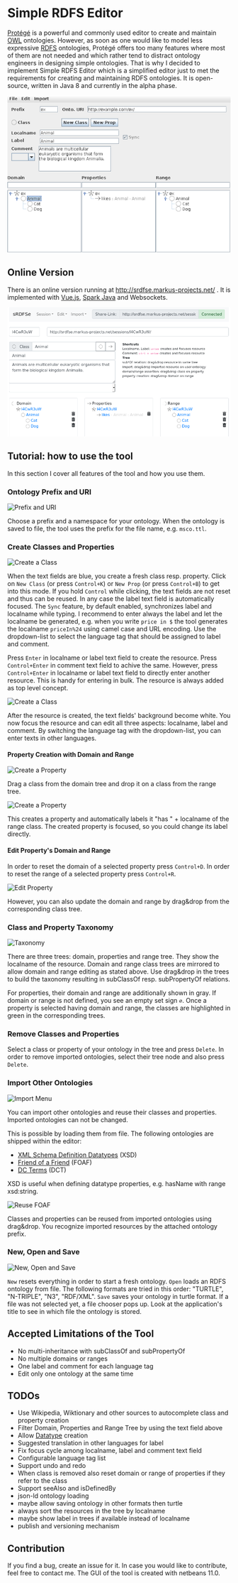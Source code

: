 # Simple RDFS Editor

[Protégé](https://protege.stanford.edu/) is a powerful and commonly used editor to create and maintain [OWL](https://www.w3.org/TR/owl-ref/) ontologies. However, as soon as one would like to model less expressive [RDFS](https://www.w3.org/TR/rdf-schema/) ontologies, Protégé offers too many features where most of them are not needed and which rather tend to distract ontology engineers in designing simple ontologies.
That is why I decided to implement Simple RDFS Editor which is a simplified editor just to met the requirements for creating and maintaining RDFS ontologies.
It is open-source, written in Java 8 and currently in the alpha phase.

![Screenshot](img/main.png)

## Online Version

There is an online version running at http://srdfse.markus-projects.net/ .
It is implemented with [Vue.js](https://vuejs.org/), [Spark Java](http://sparkjava.com/) and Websockets.

![Screenshot](img/screenshot-online.png)

## Tutorial: how to use the tool

In this section I cover all features of the tool and how you use them.

### Ontology Prefix and URI

![Prefix and URI](img/prefix-and-uri.png)

Choose a prefix and a namespace for your ontology. When the ontology is saved to file,
the tool uses the prefix for the file name, e.g. `msco.ttl`.

### Create Classes and Properties

![Create a Class](img/creation.png)

When the text fields are blue, you create a fresh class resp. property.
Click on `New Class` (or press `Control+K`) or `New Prop` (or press `Control+B`) to get into this mode.
If you hold `Control` while clicking, the text fields are not reset and thus can be reused.
In any case the label text field is automatically focused.
The `Sync` feature, by default enabled, synchronizes label and localname while typing.
I recommend to enter always the label and let the localname be generated, e.g. when you write `price in $`
the tool generates the localname `priceIn%24` using camel case and URL encoding.
Use the dropdown-list to select the language tag that should be assigned to label and comment.

Press `Enter` in localname or label text field to create the resource.
Press `Control+Enter` in comment text field to achive the same.
However, press `Control+Enter` in localname or label text field to directly enter another resource.
This is handy for entering in bulk.
The resource is always added as top level concept.

![Create a Class](img/edit.png)

After the resource is created, the text fields' background become white.
You now focus the resource and can edit all three aspects: localname, label and comment.
By switching the language tag with the dropdown-list, you can enter texts in other languages.

#### Property Creation with Domain and Range

![Create a Property](img/drag-and-drop.png)

Drag a class from the domain tree and drop it on a class from the range tree.

![Create a Property](img/drag-and-drop-done.png)

This creates a property and automatically labels it "has " + localname of the range class.
The created property is focused, so you could change its label directly.

#### Edit Property's Domain and Range

In order to reset the domain of a selected property press `Control+D`.
In order to reset the range of a selected property press `Control+R`.

![Edit Property](img/edit-domain-range.png)

However, you can also update the domain and range by drag&drop from the corresponding class tree.

### Class and Property Taxonomy

![Taxonomy](img/taxonomy.png)

There are three trees: domain, properties and range tree.
They show the localname of the resource.
Domain and range class trees are mirrored to allow domain and range editing as stated above.
Use drag&drop in the trees to build the taxonomy resulting in subClassOf resp. subPropertyOf relations.

For properties, their domain and range are additionally shown in gray.
If domain or range is not defined, you see an empty set sign `∅`.
Once a property is selected having domain and range, the classes are highlighted
in green in the corresponding trees.

### Remove Classes and Properties

Select a class or property of your ontology in the tree and press `Delete`.
In order to remove imported ontologies, select their tree node and also press `Delete`.

### Import Other Ontologies

![Import Menu](img/import.png)

You can import other ontologies and reuse their classes and properties.
Imported ontologies can not be changed.

This is possible by loading them from file.
The following ontologies are shipped within the editor:
* [XML Schema Definition Datatypes](https://www.w3.org/TR/xmlschema11-2/) (XSD)
* [Friend of a Friend](http://xmlns.com/foaf/spec/) (FOAF)
* [DC Terms](http://dublincore.org/specifications/dublin-core/dcmi-terms/2012-06-14/?v=terms) (DCT)

XSD is useful when defining datatype properties, e.g. hasName with range xsd:string.

![Reuse FOAF](img/foaf-reuse.png)

Classes and properties can be reused from imported ontologies using drag&drop.
You recognize imported resources by the attached ontology prefix.

### New, Open and Save

![New, Open and Save](img/new-save-load.png)

`New` resets everything in order to start a fresh ontology.
`Open` loads an RDFS ontology from file. The following formats are tried in this order: "TURTLE", "N-TRIPLE", "N3", "RDF/XML".
`Save` saves your ontology in turtle format. If a file was not selected yet, a file chooser pops up.
Look at the application's title to see in which file the ontology is stored.

## Accepted Limitations of the Tool

* No multi-inheritance with subClassOf and subPropertyOf
* No multiple domains or ranges
* One label and comment for each language tag
* Edit only one ontology at the same time

## TODOs

* Use Wikipedia, Wiktionary and other sources to autocomplete class and property creation
* Filter Domain, Properties and Range Tree by using the text field above
* Allow [Datatype](https://www.w3.org/TR/rdf-schema/#ch_datatype) creation
* Suggested translation in other languages for label
* Fix focus cycle among localname, label and comment text field
* Configurable language tag list
* Support undo and redo
* When class is removed also reset domain or range of properties if they refer to the class
* Support seeAlso and isDefinedBy
* json-ld ontology loading
* maybe allow saving ontology in other formats then turtle
* always sort the resources in the tree by localname
* maybe show label in trees if available instead of localname
* publish and versioning mechanism

## Contribution

If you find a bug, create an issue for it.
In case you would like to contribute, feel free to contact me.
The GUI of the tool is created with netbeans 11.0.
